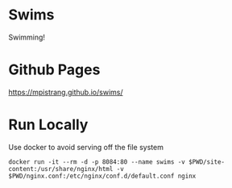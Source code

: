 # Swims

Swimming!

# Github Pages

https://mpistrang.github.io/swims/

# Run Locally

Use docker to avoid serving off the file system

`docker run -it --rm -d -p 8084:80 --name swims -v $PWD/site-content:/usr/share/nginx/html -v $PWD/nginx.conf:/etc/nginx/conf.d/default.conf nginx`